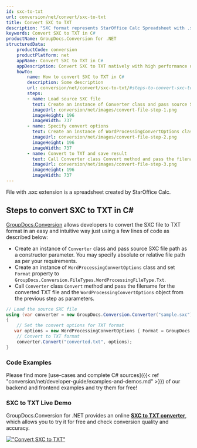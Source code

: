 ```yaml
---
id: sxc-to-txt
url: conversion/net/convert/sxc-to-txt
title: Convert SXC to TXT
description: "SXC format represents StarOffice Calc Spreadsheet with .sxc extension. Learn how to convert SXC to TXT file programmatically in C# language using GroupDocs.Conversion for .NET library."
keywords: Convert SXC to TXT in C#
productName: GroupDocs.Conversion for .NET
structuredData:
    productCode: conversion
    productPlatform: net
    appName: Convert SXC to TXT in C#
    appDescription: Convert SXC to TXT natively with high performance using C# language and server side GroupDocs.Conversion for .NET APIs, without the use of any software like Microsoft or Open Office.
    howTo:
        name: How to convert SXC to TXT in C# 
        description: Some description
        url: conversion/net/convert/sxc-to-txt/#steps-to-convert-sxc-to-txt-in-c
        steps:
        - name: Load source SXC file 
          text: Create an instance of Converter class and pass source SXC file path as a constructor parameter. You may specify absolute or relative file path as per your requirements. 
          imageUrl: conversion/net/images/convert-file-step-1.png
          imageHeight: 196
          imageWidth: 737
        - name: Specify convert options 
          text: Create an instance of WordProcessingConvertOptions class.
          imageUrl: conversion/net/images/convert-file-step-2.png
          imageHeight: 196
          imageWidth: 737
        - name: Convert to TXT and save result 
          text: Call Converter class Convert method and pass the filename for the converted HTML file and the WordProcessingConvertOptions object from the previous step as parameters.
          imageUrl: conversion/net/images/convert-file-step-3.png
          imageHeight: 196
          imageWidth: 737
---
```


File with .sxc extension is a spreadsheet created by StarOffice Calc.

## Steps to convert SXC to TXT in C#

[GroupDocs.Conversion](https://products.groupdocs.com/conversion/net) allows developers to convert the SXC file to TXT format in an easy and intuitive way just using a few lines of code as described below:

* Create an instance of `Converter` class and pass source SXC file path as a constructor parameter. You may specify absolute or relative file path as per your requirements. 
* Create an instance of `WordProcessingConvertOptions` class and set `Format` property to `GroupDocs.Conversion.FileTypes.WordProcessingFileType.Txt`.
* Call `Converter` class `Convert` method and pass the filename for the converted TXT file and the `WordProcessingConvertOptions` object from the previous step as parameters.

```csharp
// Load the source SXC file
using (var converter = new GroupDocs.Conversion.Converter("sample.sxc"))
{
    // Set the convert options for TXT format
   var options = new WordProcessingConvertOptions { Format = GroupDocs.Conversion.FileTypes.WordProcessingFileType.Txt };
    // Convert to TXT format
    converter.Convert("converted.txt", options);
}
```

### Code Examples

Please find more [use-cases and complete C# sources]({{< ref "conversion/net/developer-guide/examples-and-demos.md" >}}) of our backend and frontend examples and try them for free!

### SXC to TXT Live Demo

GroupDocs.Conversion for .NET provides an online [**SXC to TXT converter**](https://products.groupdocs.app/conversion/sxc-to-txt), which allows you to try it for free and check conversion quality and accuracy.

[!["Convert SXC to TXT"](conversion/net/images/convert-to-txt/convert-sxc-to-txt.png)](https://products.groupdocs.app/conversion/sxc-to-txt)
